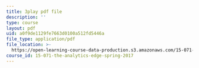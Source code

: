 ```yaml
---
title: 3play pdf file
description: ''
type: course
layout: pdf
uid: a0f9de1129fe7663d0100a512fd5446a
file_type: application/pdf
file_location: >-
  https://open-learning-course-data-production.s3.amazonaws.com/15-071-the-analytics-edge-spring-2017/a0f9de1129fe7663d0100a512fd5446a_isTQo2B_1Ng.pdf
course_id: 15-071-the-analytics-edge-spring-2017
---
```

